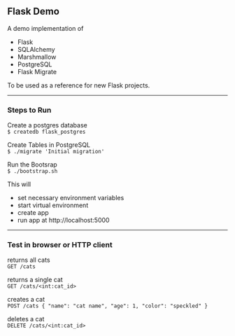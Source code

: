 ## Flask Demo
A demo implementation of
- Flask
- SQLAlchemy
- Marshmallow
- PostgreSQL
- Flask Migrate

To be used as a reference for new Flask projects.

---

### Steps to Run

Create a postgres database<br>
`$ createdb flask_postgres`

Create Tables in PostgreSQL<br>
`$ ./migrate 'Initial migration'`

Run the Bootsrap<br>
`$ ./bootstrap.sh`

This will
- set necessary environment variables
- start virtual environment
- create app
- run app at http://localhost:5000

---

### Test in browser or HTTP client

returns all cats<br>
`GET /cats`

returns a single cat<br>
`GET /cats/<int:cat_id>`

creates a cat<br>
`POST /cats { "name": "cat name", "age": 1, "color": "speckled" }`

deletes a cat<br>
`DELETE /cats/<int:cat_id>`
```
